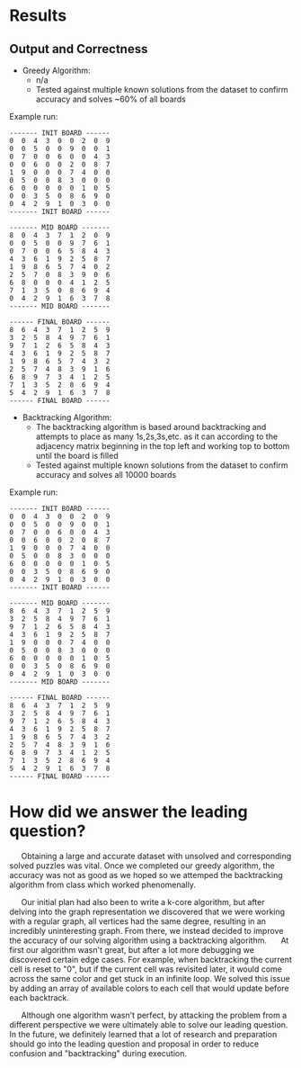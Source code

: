 # Results
## Output and Correctness
* Greedy Algorithm:
    * n/a
    * Tested against multiple known solutions from the dataset to confirm accuracy and solves ~60% of all boards

Example run:
```
------- INIT BOARD ------
0  0  4  3  0  0  2  0  9  
0  0  5  0  0  9  0  0  1  
0  7  0  0  6  0  0  4  3  
0  0  6  0  0  2  0  8  7  
1  9  0  0  0  7  4  0  0  
0  5  0  0  8  3  0  0  0  
6  0  0  0  0  0  1  0  5  
0  0  3  5  0  8  6  9  0  
0  4  2  9  1  0  3  0  0  
------- INIT BOARD ------

------- MID BOARD -------
8  0  4  3  7  1  2  0  9  
0  0  5  0  0  9  7  6  1  
0  7  0  0  6  5  8  4  3  
4  3  6  1  9  2  5  8  7  
1  9  8  6  5  7  4  0  2  
2  5  7  0  8  3  9  0  6  
6  8  0  0  0  4  1  2  5  
7  1  3  5  0  8  6  9  4  
0  4  2  9  1  6  3  7  8  
------- MID BOARD -------

------ FINAL BOARD ------
8  6  4  3  7  1  2  5  9  
3  2  5  8  4  9  7  6  1  
9  7  1  2  6  5  8  4  3  
4  3  6  1  9  2  5  8  7  
1  9  8  6  5  7  4  3  2  
2  5  7  4  8  3  9  1  6  
6  8  9  7  3  4  1  2  5  
7  1  3  5  2  8  6  9  4  
5  4  2  9  1  6  3  7  8  
------ FINAL BOARD ------
```
* Backtracking Algorithm:
    * The backtracking algorithm is based around backtracking and attempts to place as many 1s,2s,3s,etc. as it can according
    to the adjacency matrix beginning in the top left and working top to bottom until the board is filled
    * Tested against multiple known solutions from the dataset to confirm accuracy and solves all 10000 boards

Example run:
```
------- INIT BOARD ------
0  0  4  3  0  0  2  0  9  
0  0  5  0  0  9  0  0  1  
0  7  0  0  6  0  0  4  3  
0  0  6  0  0  2  0  8  7  
1  9  0  0  0  7  4  0  0  
0  5  0  0  8  3  0  0  0  
6  0  0  0  0  0  1  0  5  
0  0  3  5  0  8  6  9  0  
0  4  2  9  1  0  3  0  0  
------- INIT BOARD ------

------- MID BOARD -------
8  6  4  3  7  1  2  5  9  
3  2  5  8  4  9  7  6  1  
9  7  1  2  6  5  8  4  3  
4  3  6  1  9  2  5  8  7  
1  9  0  0  0  7  4  0  0  
0  5  0  0  8  3  0  0  0  
6  0  0  0  0  0  1  0  5  
0  0  3  5  0  8  6  9  0  
0  4  2  9  1  0  3  0  0  
------- MID BOARD -------

------ FINAL BOARD ------
8  6  4  3  7  1  2  5  9  
3  2  5  8  4  9  7  6  1  
9  7  1  2  6  5  8  4  3  
4  3  6  1  9  2  5  8  7  
1  9  8  6  5  7  4  3  2  
2  5  7  4  8  3  9  1  6  
6  8  9  7  3  4  1  2  5  
7  1  3  5  2  8  6  9  4  
5  4  2  9  1  6  3  7  8  
------ FINAL BOARD ------
```

# How did we answer the leading question?
&emsp;&ensp;Obtaining a large and accurate dataset with unsolved and corresponding solved puzzles was vital.
Once we completed our greedy algorithm, the accuracy was not as good as we hoped so we attemped
the backtracking algorithm from class which worked phenomenally.

&emsp;&ensp;Our initial plan had also been to write a k-core algorithm, but after delving into the graph representation we discovered that we were working with a regular graph, all vertices had the same degree, resulting in an incredibly uninteresting graph. From there, we instead decided to improve the accuracy of our solving algorithm using a backtracking algorithm.
&emsp;&ensp;At first our algorithm wasn't great, but after a lot more debugging we discovered certain edge cases. For example, when backtracking the current cell is reset to "0", but if the current cell was revisited later, it would come across the same color and get stuck in an infinite loop. We solved this issue by adding an array of available colors to each cell that would update before each backtrack.

&emsp;&ensp;Although one algorithm wasn't perfect, by attacking the problem from a different perspective we were ultimately able to solve our leading question. In the future, we definitely learned that a lot of research and preparation should go into the leading question and proposal in order to reduce confusion and "backtracking" during execution.

